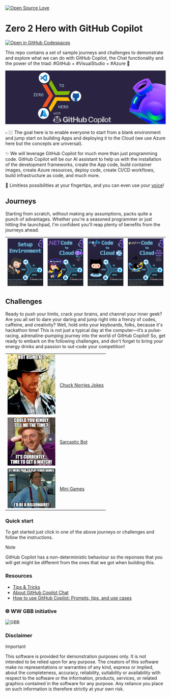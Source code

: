 
[![Open Source Love](https://firstcontributions.github.io/open-source-badges/badges/open-source-v1/open-source.svg)](https://github.com/firstcontributions/open-source-badges)

# Zero 2 Hero with GitHub Copilot

[![Open in GitHub Codespaces](https://github.com/codespaces/badge.svg)](https://codespaces.new/Azure-Samples/zero2hero/tree/main)

This repo contains a set of sample journeys and challenges to demonstrate and explore what we can do with GitHub Copilot, the Chat functionality and the power of the triad: #GitHub + #VisualStudio + #Azure 🚀

![Zero 2 Hero with GitHub Copilot](media/logo.png)

👉🏼 The goal here is to enable everyone to start from a blank environment and jump start on building Apps and deploying it to the Cloud (we use Azure here but the concepts are universal).

✨ We will leverage GitHub Copilot for much more than just programming code. GitHub Copilot will be our AI assistant to help us with the installation of the development frameworks, create the App code, build container images, create Azure resources, deploy code, create CI/CD workflows, build infrastructure as code, and much more.

🤯 Limitless possibilities at your fingertips, and you can even use your [voice](https://githubnext.com/projects/copilot-voice/)!

## Journeys

Starting from scratch, without making any assumptions, packs quite a punch of advantages. Whether you're a seasoned programmer or just hitting the launchpad, I'm confident you'll reap plenty of benefits from the journeys ahead.

| [![Setup Environment](media/setup.PNG)](journeys/setup/)  | [![.NET to Azure Container Apps](media/dotnet-to-aca.PNG)](journeys/dotnet-to-aca/)  | [![nodejs to Azure App Service](media/nodejs-to-appservice.PNG)](journeys/nodejs-to-appservice/)  | [![Python to AKS](media/python-to-aks.PNG)](journeys/python-to-aks/)  | 
| --------------------------------------- | --------------------------------------- | --------------------------------------- | --------------------------------------- |

## Challenges

Ready to push your limits, crack your brains, and channel your inner geek? Are you all set to dare your daring and jump right into a frenzy of codes, caffeine, and creativity? Well, hold onto your keyboards, folks, because it's hackathon time! This is not just a typical day at the computer—it’s a pulse-racing, adrenaline-pumping journey into the world of GitHub Copilot! So, get ready to embark on the following challenges, and don't forget to bring your energy drinks and passion to out-code your competition!

|  |  | 
| -------- | -------- | 
| [<img src="media/chuck.jpg" width=150/>](challenges/chucknorris/)   | [Chuck Norries Jokes](challenges/chucknorris/)   | 
| [<img src="media/sarcastic.png" width=150/>](challenges/sarcasticbot/)   | [Sarcastic Bot](challenges/sarcasticbot/)   | 
| [<img src="media/games.png" width=150/>](challenges/minigames/)   | [Mini Games](challenges/minigames/)   | 


### Quick start

To get started just click in one of the above journeys or challenges and follow the instructions.

> [!NOTE]
> GitHub Copilot has a non-deterministic behaviour so the reponses that you will get might be different from the ones that we got when building this.

### Resources

- [Tips & Tricks](TIPS.md)
- [About GitHub Copilot Chat](https://docs.github.com/en/copilot/github-copilot-chat/about-github-copilot-chat)
- [How to use GitHub Copilot: Prompts, tips, and use cases](https://github.blog/2023-06-20-how-to-write-better-prompts-for-github-copilot/)

### 🌐 WW GBB initiative

![GBB](images/gbb.png)

### Disclaimer
> [!IMPORTANT]
> This software is provided for demonstration purposes only. It is not intended to be relied upon for any purpose. The creators of this software make no representations or warranties of any kind, express or implied, about the completeness, accuracy, reliability, suitability or availability with respect to the software or the information, products, services, or related graphics contained in the software for any purpose. Any reliance you place on such information is therefore strictly at your own risk.
